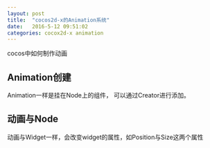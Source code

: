 ```yaml
---
layout: post
title:  "cocos2d-x的Animation系统"
date:   2016-5-12 09:51:02
categories: cocox2d-x animation
---
```


cocos中如何制作动画

## Animation创建

Animation一样是挂在Node上的组件，
可以通过Creator进行添加。

## 动画与Node

动画与Widget一样，会改变widget的属性，如Position与Size这两个属性
